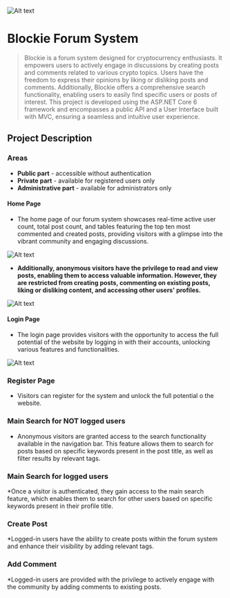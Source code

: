 ![Alt text](https://gitlab.com/project-one-group-five/forum-system/-/raw/main/ImagesForREADME/telerik.PNG)

Blockie Forum System
====================


>Blockie is a forum system designed for cryptocurrency enthusiasts. It empowers users to actively engage in discussions by creating posts and comments related to various crypto topics. Users have the freedom to express their opinions by liking or disliking posts and comments. Additionally, Blockie offers a comprehensive search functionality, enabling users to easily find specific users or posts of interest.
 This project is developed using the ASP.NET Core 6 framework and encompasses a public API and a User Interface built with MVC, ensuring a seamless and intuitive user experience.

## Project Description
### Areas
* **Public part** -  accessible without authentication
* **Private part** - available for registered users only
* **Administrative part** - available for administrators only

#### Home Page
* The home page of our forum system showcases real-time active user count, total post count, and tables featuring the top ten most commented and created posts, providing visitors with a glimpse into the vibrant community and engaging discussions.

![Alt text](https://gitlab.com/project-one-group-five/forum-system/-/raw/main/ImagesForREADME/homepage.jpeg)


* **Additionally, anonymous visitors have the privilege to read and view posts, enabling them to access valuable information. However, they are restricted from creating posts, commenting on existing posts, liking or disliking content, and accessing other users' profiles.**


![Alt text](https://gitlab.com/project-one-group-five/forum-system/-/raw/main/ImagesForREADME/post.png)

#### Login Page
* The login page provides visitors with the opportunity to access the full potential of the website by logging in with their accounts, unlocking various features and functionalities.

![Alt text](https://gitlab.com/project-one-group-five/forum-system/-/raw/main/ImagesForREADME/login.png)


### Register Page
* Visitors can register for the system and unlock the full potential o the website.

### Main Search for NOT logged users
* Anonymous visitors are granted access to the search functionality available in the navigation bar. This feature allows them to search for posts based on specific keywords present in the post title, as well as filter results by relevant tags.

### Main Search for logged users
*Once a visitor is authenticated, they gain access to the main search feature, which enables them to search for other users based on specific keywords present in their profile title.

### Create Post 
*Logged-in users have the ability to create posts within the forum system and enhance their visibility by adding relevant tags.

### Add Comment
*Logged-in users are provided with the privilege to actively engage with the community by adding comments to existing posts.

